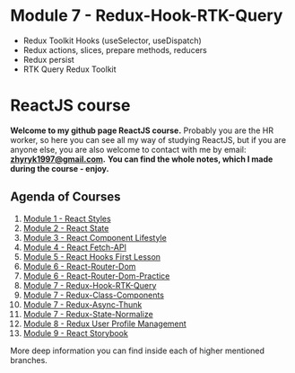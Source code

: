 # Module 7 - Redux-Hook-RTK-Query

- Redux Toolkit Hooks (useSelector, useDispatch)
- Redux actions, slices, prepare methods, reducers
- Redux persist
- RTK Query Redux Toolkit

# ReactJS course

**Welcome to my github page ReactJS course.** Probably you are the HR worker, so here you can
see all my way of studying ReactJS, but if you are anyone else, you are also welcome to contact with me by email: **zhyryk1997@gmail.com.** 
**You can find the whole notes, which I made during the course - enjoy.**

## Agenda of Courses

1. [Module 1 - React Styles](https://github.com/WindyBoss/React-Courses/tree/Module-1-Styles)
2. [Module 2 - React State](github.com/WindyBoss/React-Courses/tree/Module-2-State)
3. [Module 3 - React Component Lifestyle](https://github.com/WindyBoss/React-Courses/tree/Module-3-component-lifestyle)
4. [Module 4 - React Fetch-API](https://github.com/WindyBoss/React-Courses/tree/Module-4-Fetch-API)
5. [Module 5 - React Hooks First Lesson](https://github.com/WindyBoss/React-Courses/tree/Module-5-Hooks-useState-UseEffect-useContext)
6. [Module 6 - React-Router-Dom](https://github.com/WindyBoss/React-Courses/tree/Module-6-React-Routes-Dom)
7. [Module 6 - React-Router-Dom-Practice](https://github.com/WindyBoss/React-Courses/tree/Module-6-React-Router-Dom-Practice)
8. [Module 7 - Redux-Hook-RTK-Query](https://github.com/WindyBoss/React-Courses/tree/Module-7-Redux-Hook-RTK-Query)
9. [Module 7 - Redux-Class-Components](https://github.com/WindyBoss/React-Courses/tree/Module-7-Redux-Class-Components)
10. [Module 7 - Redux-Async-Thunk](https://github.com/WindyBoss/React-Courses/tree/Module-7-Redux-Async-Thunk)
11. [Module 7 - Redux-State-Normalize](https://github.com/WindyBoss/React-Courses/tree/Module-7-Redux-State-Normalize)
12. [Module 8 - Redux User Profile Management](https://github.com/WindyBoss/React-Courses/tree/Module-8-Redux-UserProfile-Management)
13. [Module 9 - React Storybook](https://github.com/WindyBoss/React-Courses/blob/Module-9-React-Storybook)

More deep information you can find inside each of higher mentioned branches.
